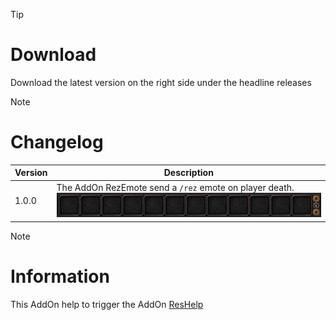 > [!TIP]
> # Download
> Download the latest version on the right side under the headline releases

> [!NOTE]
> # Changelog
> 
> | Version  | Description |
> | ------------- | ------------- |
> | 1.0.0  | The AddOn RezEmote send a `/rez` emote on player death. <br>![Emote](https://github.com/Makume/HideActionBarPageSelector/blob/main/Images/with.png)|

> [!NOTE]
> # Information
> 
> This AddOn help to trigger the AddOn [ResHelp](https://tools.idrinth.de/addons/reshelp/)
